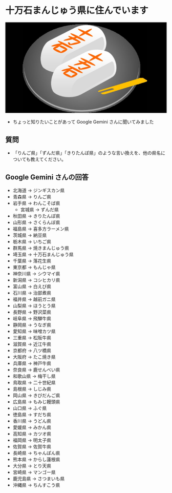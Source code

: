 # 十万石まんじゅう県に住んでいます
![十万石まんじゅう](img/10mangoku.jpg)
- ちょっと知りたいことがあって Google Gemini さんに聞いてみました
## 質問
- 「りんご県」「ずんだ県」「きりたんぽ県」のような言い換えを、他の県名についても教えてください。
## Google Gemini さんの回答
- 北海道 → ジンギスカン県
- 青森県 → りんご県
- 岩手県 → わんこそば県
	- 宮城県 → ずんだ県
- 秋田県 → きりたんぽ県
- 山形県 → さくらんぼ県
- 福島県 → 喜多方ラーメン県
- 茨城県 → 納豆県
- 栃木県 → いちご県
- 群馬県 → 焼きまんじゅう県
- 埼玉県 → 十万石まんじゅう県
- 千葉県 → 落花生県
- 東京都 → もんじゃ県
- 神奈川県 → シウマイ県
- 新潟県 → コシヒカリ県
- 富山県 → 白えび県
- 石川県 → 治部煮県
- 福井県 → 越前ガニ県
- 山梨県 → ほうとう県
- 長野県 → 野沢菜県
- 岐阜県 → 飛騨牛県
- 静岡県 → うなぎ県
- 愛知県 → 味噌カツ県
- 三重県 → 松阪牛県
- 滋賀県 → 近江牛県
- 京都府 → 八ツ橋県
- 大阪府 → たこ焼き県
- 兵庫県 → 神戸牛県
- 奈良県 → 鹿せんべい県
- 和歌山県 → 梅干し県
- 鳥取県 → 二十世紀県
- 島根県 → しじみ県
- 岡山県 → きびだんご県
- 広島県 → もみじ饅頭県
- 山口県 → ふぐ県
- 徳島県 → すだち県
- 香川県 → うどん県
- 愛媛県 → みかん県
- 高知県 → カツオ県
- 福岡県 → 明太子県
- 佐賀県 → 佐賀牛県
- 長崎県 → ちゃんぽん県
- 熊本県 → からし蓮根県
- 大分県 → とり天県
- 宮崎県 → マンゴー県
- 鹿児島県 → さつまいも県
- 沖縄県 → ちんすこう県
